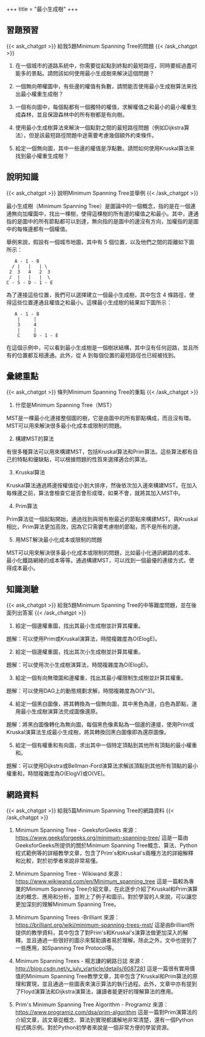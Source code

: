 +++
title = "最小生成樹"
+++
## 習題預習
{{< ask_chatgpt >}}
給我5題Minimum Spanning Tree的問題
{{< /ask_chatgpt >}}



1. 在一個城市的道路系統中，你需要從起點到終點的最短路徑，同時要經過盡可能多的景點。請問該如何使用最小生成樹來解決這個問題？

2. 一個無向帶權圖中，有些邊的權值有負數，請問能否使用最小生成樹算法來找出最小權重生成樹？

3. 一個有向圖中，每個點都有一個獨特的權值，求解權值之和最小的最小權重生成森林，並且保證森林中的所有樹都是有向樹。

4. 使用最小生成樹算法來解決一個點對之間的最短路徑問題（例如Dijkstra算法），但是該最短路徑問題中途需要考慮幾個額外約束條件。

5. 給定一個無向圖，其中一些邊的權值是浮點數。請問如何使用Kruskal算法來找到最小權重生成樹？   

## 說明知識
{{< ask_chatgpt >}}
說明Minimum Spanning Tree並舉例
{{< /ask_chatgpt >}}




最小生成樹（Minimum Spanning Tree）是圖論中的一個概念，指的是在一個連通無向加權圖中，找出一棵樹，使得這棵樹的所有邊的權值之和最小。其中，連通指的是圖中的所有節點都可以到達，無向指的是圖中的邊沒有方向，加權指的是圖中的每條邊都有一個權值。

舉例來說，假設有一個城市地圖，其中有 5 個位置，以及他們之間的距離如下圖所示：

```
   A - 1 - B
  / |   |   | \
 2  3   4   2  3
 /  |   |   |  \
C - 5 - D - 1 - E
```

為了連接這些位置，我們可以選擇建立一個最小生成樹，其中包含 4 條路徑，使得這些位置連通且權值之和最小。這棵最小生成樹的結果如下圖所示：

```
   A - 1 - B
    |     |
    3     4
    |     |
    C     D - 1 - E
```

在這個示例中，可以看到最小生成樹是一個樹狀結構，其中沒有任何迴路，並且所有的位置都互相連通。此外，從 A 到每個位置的最短路徑也已經被找到。   

## 彙總重點
{{< ask_chatgpt >}}
條列Minimum Spanning Tree的重點
{{< /ask_chatgpt >}}



1. 什麼是Minimum Spanning Tree（MST）

MST是一棵最小化連接整個圖的樹，它是由圖中的所有節點構成，而且沒有環。MST可以用來解決很多最小化成本或限制的問題。

2. 構建MST的算法

有很多種算法可以用來構建MST，包括Kruskal算法和Prim算法。這些算法都有自己的特點和優缺點，可以根據問題的性質來選擇適合的算法。

3. Kruskal算法

Kruskal算法通過將邊按權值從小到大排序，然後依次加入邊來構建MST。在加入每條邊之前，算法會檢查它是否會形成環，如果不會，就將其加入MST中。

4. Prim算法

Prim算法從一個起點開始，通過找到與現有樹最近的節點來構建MST。與Kruskal相比，Prim算法更加高效，因為它只需要考慮樹的節點，而不是所有的邊。

5. 用MST解決最小化成本或限制的問題

MST可以用來解決很多最小化成本或限制的問題，比如最小化通訊網路的成本、最小化鐵路網絡的成本等等。通過構建MST，可以找到一個最優的連接方式，使得成本最小。   

## 知識測驗
{{< ask_chatgpt >}}
給我5題Minimum Spanning Tree的中等難度問題，並在後面列出答案
{{< /ask_chatgpt >}}



1. 給定一個邊權重圖，找出其最小生成樹並計算其權重。

題解：可以使用Prim或Kruskal演算法，時間複雜度為O(ElogE)。

2. 給定一個邊權重圖，找出其次小生成樹並計算其權重。

題解：可以使用次小生成樹演算法，時間複雜度為O(ElogE)。

3. 給定一個有向無環圖和邊權重，找出其最小權限制生成樹並計算其權重。

題解：可以使用DAG上的動態規劃求解，時間複雜度為O(V^3)。

4. 給定一個黑白圖像，將其轉換為一個無向圖，其中黑色為邊，白色為節點，運用最小生成樹演算法完成圖像還原。

題解：將黑白圖像轉化為無向圖，每個黑色像素點為一個邊的連接，使用Prim或Kruskal演算法生成最小生成樹，將其轉換回黑白圖像即為還原圖像。

5. 給定一個有權重和有向圖，求出其中一個特定頂點到其他所有頂點的最小權重和。

題解：可以使用Dijkstra或Bellman-Ford演算法求解該頂點到其他所有頂點的最小權重和，時間複雜度為O(ElogV)或O(VE)。   

## 網路資料
{{< ask_chatgpt >}}
給我5篇Minimum Spanning Tree的網路資料
{{< /ask_chatgpt >}}



1. Minimum Spanning Tree - GeeksforGeeks
來源：https://www.geeksforgeeks.org/minimum-spanning-tree/
這是一篇由GeeksforGeeks所提供的關於Minimum Spanning Tree概念、算法、Python程式範例等的詳細教學文章，包含了Prim's和Kruskal's兩種方法的詳細解釋和比較，對於初學者來說非常易懂。

2. Minimum Spanning Tree - Wikiwand 
來源：https://www.wikiwand.com/en/Minimum_spanning_tree
這是一篇較為專業的Minimum Spanning Tree介紹文章，在此逐步介紹了Kruskal和Prim演算法的概念、應用和分析，並附上了例子和圖示。對於學習的人來說，可以讓您更加深刻的理解Minimum Spanning Tree。

3. Minimum Spanning Trees -Brilliant 
來源：https://brilliant.org/wiki/minimum-spanning-trees-mst/
這是由Brilliant所提供的教學資料，其中包含了對Prim's和Kruskal's演算法做更加深入的解釋。並且通過一些很好的圖示來幫助讀者易於理解。除此之外，文中也提到了一些應用，如Spanning Tree Protocol等。

4. Minimum Spanning Trees - 楊志謙的網路日誌 
來源：http://blog.csdn.net/v_july_v/article/details/6087281
這是一篇很有實用價值的Minimum Spanning Tree教學文章，其中包含了Kruskal和Prim算法的原理和實現，並且通過一些圖表來演示算法的執行過程。此外，文章中亦有提到了Floyd演算法和Dijkstra演算法，讓讀者能更好的理解算法的應用。

5. Prim's Minimum Spanning Tree Algorithm - Programiz
來源：https://www.programiz.com/dsa/prim-algorithm
這是一篇對Prim演算法的介紹文章，該文章從概念、算法到實現都講解地非常清楚，還有一個Python程式碼示例。對於Python初學者來說是一個非常方便的學習資源。   

